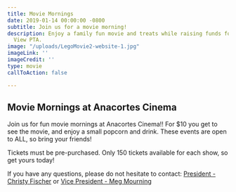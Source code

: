 ```yaml
---
title: Movie Mornings
date: 2019-01-14 00:00:00 -0800
subtitle: Join us for a movie morning!
description: Enjoy a family fun movie and treats while raising funds for the Island
  View PTA.
image: "/uploads/LegoMovie2-website-1.jpg"
imageLink: ''
imageCredit: ''
type: movie
callToAction: false

---
```

## Movie Mornings at Anacortes Cinema

Join us for fun movie mornings at Anacortes Cinema!! For $10 you get to see the movie, and enjoy a small popcorn and drink. These events are open to ALL, so bring your friends!

Tickets must be pre-purchased. Only 150 tickets available for each show, so get yours today!

If you have any questions, please do not hesitate to contact: [President - Christy Fischer](mailto:president@islandviewpta.org) or [Vice President - Meg Mourning](mailto:vicepresident@islandviewpta.org)